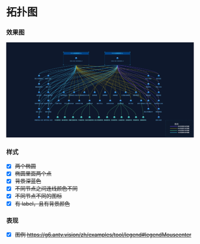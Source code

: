 # 拓扑图

### 效果图

![封面](https://raw.githubusercontent.com/sqlnice/topological-graph/master/src/assets/poster.png)

### 样式

- [x] ~~两个椭圆~~
- [x] ~~椭圆里面两个点~~
- [x] ~~背景深蓝色~~
- [x] ~~不同节点之间连线颜色不同~~
- [x] ~~不同节点不同的图标~~
- [x] ~~有 label，且有背景颜色~~

### 表现

- [x] ~~图例 https://g6.antv.vision/zh/examples/tool/legend#legendMouseenter~~
